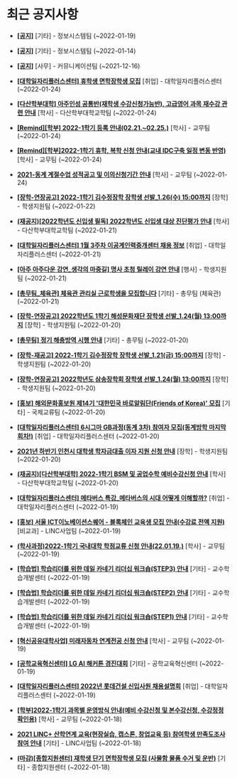 # 최근 공지사항

* **[[공지]](http://ajou.ac.kr/kr/ajou/notice.do?mode=view&amp;articleNo=179802&amp;article.offset=0&amp;articleLimit=30)**
 [기타] - 정보시스템팀 (~2022-01-19)

* **[[공지]](http://ajou.ac.kr/kr/ajou/notice.do?mode=view&amp;articleNo=179594&amp;article.offset=0&amp;articleLimit=30)**
 [기타] - 정보시스템팀 (~2022-01-14)

* **[[공지]](http://ajou.ac.kr/kr/ajou/notice.do?mode=view&amp;articleNo=147976&amp;article.offset=0&amp;articleLimit=30)**
 [사무] - 커뮤니케이션팀 (~2021-12-16)

* **[[대학일자리플러스센터] 휴학생 면학장학생 모집](http://ajou.ac.kr/kr/ajou/notice.do?mode=view&amp;articleNo=179973&amp;article.offset=0&amp;articleLimit=30)**
 [취업] - 대학일자리플러스센터 (~2022-01-24)

* **[[다산학부대학] 아주인성 공통반(재학생 수강신청가능반), 고급영어 과목 재수강 관련 안내](http://ajou.ac.kr/kr/ajou/notice.do?mode=view&amp;articleNo=179970&amp;article.offset=0&amp;articleLimit=30)**
 [학사] - 다산학부대학교학팀 (~2022-01-24)

* **[[Remind][학부] 2022-1학기 등록 안내(02.21.~02.25.)](http://ajou.ac.kr/kr/ajou/notice.do?mode=view&amp;articleNo=179969&amp;article.offset=0&amp;articleLimit=30)**
 [학사] - 교무팀 (~2022-01-24)

* **[[Remind][학부]2022-1학기 휴학, 복학 신청 안내(교내 IDC구축 일정 변동 반영)](http://ajou.ac.kr/kr/ajou/notice.do?mode=view&amp;articleNo=179968&amp;article.offset=0&amp;articleLimit=30)**
 [학사] - 교무팀 (~2022-01-24)

* **[2021-동계 계절수업 성적공고 및 이의신청기간 안내](http://ajou.ac.kr/kr/ajou/notice.do?mode=view&amp;articleNo=179967&amp;article.offset=0&amp;articleLimit=30)**
 [학사] - 교무팀 (~2022-01-24)

* **[[장학-연장공고] 2022-1학기 김수정장학 장학생 선발_1.26(수) 15:00까지](http://ajou.ac.kr/kr/ajou/notice.do?mode=view&amp;articleNo=179928&amp;article.offset=0&amp;articleLimit=30)**
 [장학] - 학생지원팀 (~2022-01-22)

* **[(재공지)[2022학년도 신입생 필독] 2022학년도 신입생 대상 진단평가 안내](http://ajou.ac.kr/kr/ajou/notice.do?mode=view&amp;articleNo=179921&amp;article.offset=0&amp;articleLimit=30)**
 [학사] - 다산학부대학교학팀 (~2022-01-21)

* **[[대학일자리플러스센터] 1월 3주차 이공계인력중개센터 채용 정보](http://ajou.ac.kr/kr/ajou/notice.do?mode=view&amp;articleNo=179904&amp;article.offset=0&amp;articleLimit=30)**
 [취업] - 대학일자리플러스센터 (~2022-01-21)

* **[[아주 아주다운 강연_생각의 마중길] 명사 초청 릴레이 강연 안내](http://ajou.ac.kr/kr/ajou/notice.do?mode=view&amp;articleNo=179898&amp;article.offset=0&amp;articleLimit=30)**
 [행사] - 학생지원팀 (~2022-01-21)

* **[[총무팀_체육관] 체육관 관리실 근로학생을 모집합니다](http://ajou.ac.kr/kr/ajou/notice.do?mode=view&amp;articleNo=179897&amp;article.offset=0&amp;articleLimit=30)**
 [기타] - 총무팀 (체육관) (~2022-01-21)

* **[[장학-연장공고] 2022학년도 1학기 해성문화재단 장학생 선발_1.24(월) 13:00까지](http://ajou.ac.kr/kr/ajou/notice.do?mode=view&amp;articleNo=179867&amp;article.offset=0&amp;articleLimit=30)**
 [장학] - 학생지원팀 (~2022-01-20)

* **[[총무팀] 정기 해충방역 시행 안내](http://ajou.ac.kr/kr/ajou/notice.do?mode=view&amp;articleNo=179866&amp;article.offset=0&amp;articleLimit=30)**
 [기타] - 총무팀 (~2022-01-20)

* **[[장학-재공고] 2022-1학기 김수정장학 장학생 선발_1.21(금) 15:00까지](http://ajou.ac.kr/kr/ajou/notice.do?mode=view&amp;articleNo=179863&amp;article.offset=0&amp;articleLimit=30)**
 [장학] - 학생지원팀 (~2022-01-20)

* **[[장학-연장공고] 2022학년도 삼송장학회 장학생 선발_1.24(월) 13:00까지](http://ajou.ac.kr/kr/ajou/notice.do?mode=view&amp;articleNo=179861&amp;article.offset=0&amp;articleLimit=30)**
 [장학] - 학생지원팀 (~2022-01-20)

* **[[홍보] 해외문화홍보원 제14기 &#x27;대한민국 바로알림단(Friends of Korea)&#x27; 모집](http://ajou.ac.kr/kr/ajou/notice.do?mode=view&amp;articleNo=179841&amp;article.offset=0&amp;articleLimit=30)**
 [기타] - 국제교류팀 (~2022-01-20)

* **[[대학일자리플러스센터] 6시그마 GB과정(동계 3차) 참여자 모집(동계방학 마지막 회차!)](http://ajou.ac.kr/kr/ajou/notice.do?mode=view&amp;articleNo=179837&amp;article.offset=0&amp;articleLimit=30)**
 [취업] - 대학일자리플러스센터 (~2022-01-20)

* **[2021년 하반기 인천시 대학생 학자금대출 이자 지원 신청 안내](http://ajou.ac.kr/kr/ajou/notice.do?mode=view&amp;articleNo=179836&amp;article.offset=0&amp;articleLimit=30)**
 [장학] - 학생지원팀 (~2022-01-20)

* **[(재공지)[다산학부대학] 2022-1학기 BSM 및 공업수학 예비수강신청 안내](http://ajou.ac.kr/kr/ajou/notice.do?mode=view&amp;articleNo=179816&amp;article.offset=0&amp;articleLimit=30)**
 [학사] - 다산학부대학교학팀 (~2022-01-20)

* **[[대학일자리플러스센터] 메타버스 특강_메타버스의 시대 어떻게 이해할까?](http://ajou.ac.kr/kr/ajou/notice.do?mode=view&amp;articleNo=179798&amp;article.offset=0&amp;articleLimit=30)**
 [취업] - 대학일자리플러스센터 (~2022-01-19)

* **[[홍보] 서울 ICT이노베이션스퀘어 - 블록체인 교육생 모집 안내(수강료 전액 지원)](http://ajou.ac.kr/kr/ajou/notice.do?mode=view&amp;articleNo=179796&amp;article.offset=0&amp;articleLimit=30)**
 [비교과] - LINC사업팀 (~2022-01-19)

* **[(학사과정)2022-1학기 국내대학 학점교류 신청 안내(22.01.19.)](http://ajou.ac.kr/kr/ajou/notice.do?mode=view&amp;articleNo=179767&amp;article.offset=0&amp;articleLimit=30)**
 [학사] - 교무팀 (~2022-01-19)

* **[[학습법] 학습리더를 위한 데일 카네기 리더십 워크숍(STEP3) 안내](http://ajou.ac.kr/kr/ajou/notice.do?mode=view&amp;articleNo=179761&amp;article.offset=0&amp;articleLimit=30)**
 [기타] - 교수학습개발센터 (~2022-01-19)

* **[[학습법] 학습리더를 위한 데일 카네기 리더십 워크숍(STEP2) 안내](http://ajou.ac.kr/kr/ajou/notice.do?mode=view&amp;articleNo=179760&amp;article.offset=0&amp;articleLimit=30)**
 [기타] - 교수학습개발센터 (~2022-01-19)

* **[[학습법] 학습리더를 위한 데일 카네기 리더십 워크숍(STEP1) 안내](http://ajou.ac.kr/kr/ajou/notice.do?mode=view&amp;articleNo=179758&amp;article.offset=0&amp;articleLimit=30)**
 [기타] - 교수학습개발센터 (~2022-01-19)

* **[[혁신공유대학사업] 미래자동차 연계전공 신청 안내](http://ajou.ac.kr/kr/ajou/notice.do?mode=view&amp;articleNo=179751&amp;article.offset=0&amp;articleLimit=30)**
 [학사] - 교무팀 (~2022-01-19)

* **[[공학교육혁신센터] LG AI 해커톤 경진대회](http://ajou.ac.kr/kr/ajou/notice.do?mode=view&amp;articleNo=179750&amp;article.offset=0&amp;articleLimit=30)**
 [기타] - 공학교육혁신센터 (~2022-01-19)

* **[[대학일자리플러스센터] 2022년 롯데건설 신입사원 채용설명회](http://ajou.ac.kr/kr/ajou/notice.do?mode=view&amp;articleNo=179749&amp;article.offset=0&amp;articleLimit=30)**
 [취업] - 대학일자리플러스센터 (~2022-01-19)

* **[[학부]2022-1학기 과목별 운영방식 안내(예비 수강신청 및 본수강신청, 수강정정 확인용)](http://ajou.ac.kr/kr/ajou/notice.do?mode=view&amp;articleNo=179740&amp;article.offset=0&amp;articleLimit=30)**
 [학사] - 교무팀 (~2022-01-18)

* **[2021 LINC+ 산학연계 교육(현장실습, 캡스톤, 창업교육 등) 참여학생 만족도조사 참여 안내](http://ajou.ac.kr/kr/ajou/notice.do?mode=view&amp;articleNo=179739&amp;article.offset=0&amp;articleLimit=30)**
 [기타] - LINC사업팀 (~2022-01-18)

* **[(마감)[종합지원센터] 재학생 단기 면학장학생 모집 (사물함 물품 수거 및 운반)](http://ajou.ac.kr/kr/ajou/notice.do?mode=view&amp;articleNo=179712&amp;article.offset=0&amp;articleLimit=30)**
 [기타] - 종합지원센터 (~2022-01-18)
